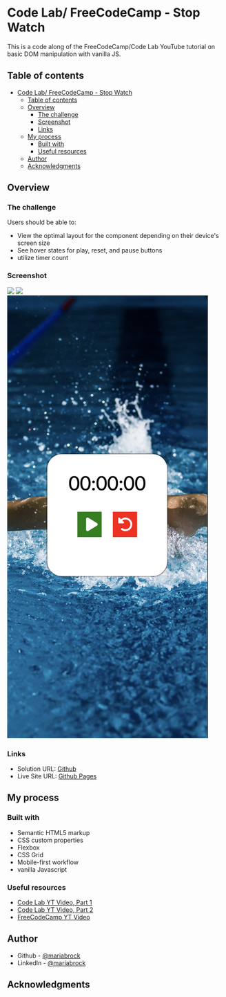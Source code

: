 # Code Lab/ FreeCodeCamp - Stop Watch

This is a code along of the FreeCodeCamp/Code Lab YouTube tutorial on basic DOM manipulation with vanilla JS.

## Table of contents
- [Code Lab/ FreeCodeCamp - Stop Watch](#code-lab-freecodecamp---stop-watch)
  - [Table of contents](#table-of-contents)
  - [Overview](#overview)
    - [The challenge](#the-challenge)
    - [Screenshot](#screenshot)
    - [Links](#links)
  - [My process](#my-process)
    - [Built with](#built-with)
    - [Useful resources](#useful-resources)
  - [Author](#author)
  - [Acknowledgments](#acknowledgments)


## Overview

### The challenge

Users should be able to:

- View the optimal layout for the component depending on their device's screen size
- See hover states for play, reset, and pause buttons
- utilize timer count

### Screenshot

![](./img/desktop.png)
![](./img/timer.png)
![](./img/mobile.png)


### Links

- Solution URL: [Github](https://github.com/mariabrock/code-lab-fcc-stop-watch)
- Live Site URL: [Github Pages](https://mariabrock.github.io/code-lab-to-do-list/)

## My process

### Built with

- Semantic HTML5 markup
- CSS custom properties
- Flexbox
- CSS Grid
- Mobile-first workflow
- vanilla Javascript

### Useful resources

 - [Code Lab YT Video, Part 1](https://www.youtube.com/watch?v=P7NgFfIaWgU&ab_channel=CodeLab)
 - [Code Lab YT Video, Part 2](https://www.youtube.com/watch?v=Aru6eM9VYKo&ab_channel=CodeLab)
 - [FreeCodeCamp YT Video](https://www.youtube.com/watch?v=5fb2aPlgoys&ab_channel=freeCodeCamp.org)

## Author

- Github - [@mariabrock](https://github.com/mariabrock)
- LinkedIn - [@mariabrock](https://www.linkedin.com/in/maria-brock/)


## Acknowledgments